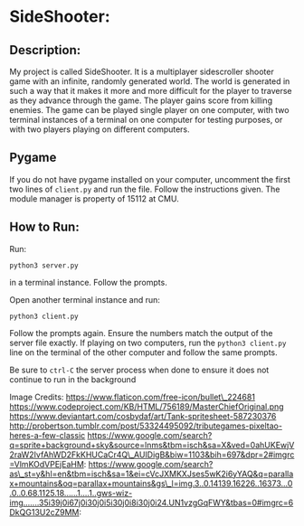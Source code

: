 # SideShooter:

## Description:
My project is called SideShooter.  It is a multiplayer sidescroller shooter game with an infinite, randomly generated world.  The world is generated in such a way that it makes it more and more difficult for the player to traverse as they advance through the game.  The player gains score from killing enemies.  The game can be played single player on one computer, with two terminal instances of a terminal on one computer for testing purposes,  or with two players playing on different computers.  

## Pygame
If you do not have pygame installed on your computer, uncomment the first two lines of `client.py` and run the file.  Follow the instructions given.  The module manager is property of 15112 at CMU.

## How to Run:
Run:
```
python3 server.py
```
in a terminal instance.  Follow the prompts.

Open another terminal instance and run:
```
python3 client.py
```
Follow the prompts again.  Ensure the numbers match the output of the server file exactly.  If playing on two computers, run the `python3 client.py` line on the terminal of the other computer and follow the same prompts.

Be sure to `ctrl-C` the server process when done to ensure it does not continue to run in the background

Image Credits:
https://www.flaticon.com/free-icon/bullet\_224681
https://www.codeproject.com/KB/HTML/756189/MasterChiefOriginal.png
https://www.deviantart.com/cosbydaf/art/Tank-spritesheet-587230376
http://probertson.tumblr.com/post/53324495092/tributegames-pixeltao-heres-a-few-classic
https://www.google.com/search?q=sprite+background+sky&source=lnms&tbm=isch&sa=X&ved=0ahUKEwjV2raW2IvfAhWD2FkKHUCaCr4Q\_AUIDigB&biw=1103&bih=697&dpr=2#imgrc=VlmKOdVPEjEaHM:
https://www.google.com/search?as\_st=y&hl=en&tbm=isch&sa=1&ei=cVcJXMKXJses5wK2i6yYAQ&q=parallax+mountains&oq=parallax+mountains&gs\_l=img.3..0.14139.16226..16373...0.0..0.68.1125.18......1....1..gws-wiz-img.......35i39j0i67j0i30j0i5i30j0i8i30j0i24.UN1vzgGqFWY&tbas=0#imgrc=6DkQG13U2cZ9MM:
